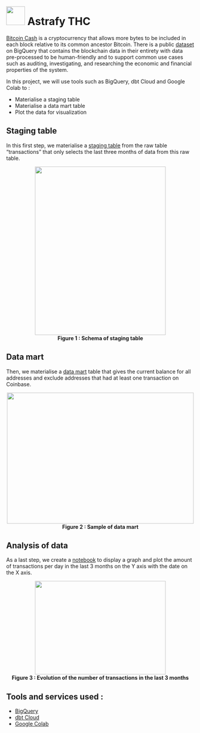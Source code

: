 # <img src="https://user-images.githubusercontent.com/79513906/198054530-29587267-0d44-43bf-a90f-b29a4b27b3e8.png" width="50" height="50"> Astrafy THC

[Bitcoin Cash](https://bitcoincash.org/) is a cryptocurrency that allows more bytes to be included in each block relative to its common ancestor Bitcoin. There is a public [dataset](https://console.cloud.google.com/marketplace/product/bitcoin-cash/crypto-bitcoin-cash) on BigQuery that contains the blockchain data in their entirety with data pre-processed to be human-friendly and to support common use cases such as auditing, investigating, and researching the economic and financial properties of the system.

In this project, we will use tools such as BigQuery, dbt Cloud and Google Colab to :
- Materialise a staging table
- Materialise a data mart table
- Plot the data for visualization

## Staging table

In this first step, we materialise a [staging table](https://github.com/NawfelBC/astrafy-thc/blob/main/models/staging_table.sql) from the raw table “transactions” that only selects the last three months of data from this raw table.

<p align="center">
<img src="https://user-images.githubusercontent.com/79513906/198061119-b6084019-ee64-4c43-b178-2ce829dd8452.PNG" width="350" height="450">
<br><strong>Figure 1 : Schema of staging table</br></strong>
</p>

## Data mart

Then, we materialise a [data mart](https://github.com/NawfelBC/astrafy-thc/blob/main/models/data_mart.sql) table that gives the current balance for all addresses and exclude addresses that had at least one transaction on Coinbase.

<p align="center">
<img src="https://user-images.githubusercontent.com/79513906/198706051-c004fb00-e15e-47ce-af6d-5632c39ea0eb.PNG" width="500" height="350">
<br><strong>Figure 2 : Sample of data mart</br></strong>
</p>

## Analysis of data

As a last step, we create a [notebook](https://github.com/NawfelBC/astrafy-thc/blob/main/Bitcoin_transactions_analysis.ipynb) to display a graph and plot the amount of transactions per day in the last 3 months on the Y axis with the date on the X axis.

<p align="center">
<img src="https://user-images.githubusercontent.com/79513906/198706621-9c0fbbaa-5036-4470-ba76-338d99e22af0.PNG" width="350" height="250">
<br><strong>Figure 3 : Evolution of the number of transactions in the last 3 months</br></strong>
</p>

## Tools and services used :
- [BigQuery](https://cloud.google.com/bigquery)  
- [dbt Cloud](https://www.getdbt.com/product/what-is-dbt/)  
- [Google Colab](https://colab.research.google.com/)
